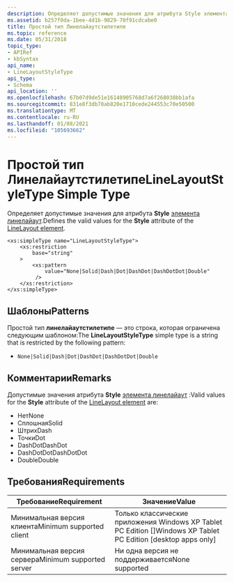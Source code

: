 ```yaml
---
description: Определяет допустимые значения для атрибута Style элемента Линелайаут.
ms.assetid: b257f0da-1bee-4d1b-9829-70f91cdcabe0
title: Простой тип Линелайаутстилетипе
ms.topic: reference
ms.date: 05/31/2018
topic_type:
- APIRef
- kbSyntax
api_name:
- LineLayoutStyleType
api_type:
- Schema
api_location: ''
ms.openlocfilehash: 67b07d9de51e16148905768d7a6f268038bb1afa
ms.sourcegitcommit: 831e8f3db78ab820e1710cede244553c70e50500
ms.translationtype: MT
ms.contentlocale: ru-RU
ms.lasthandoff: 01/08/2021
ms.locfileid: "105693662"
---
```

# <a name="linelayoutstyletype-simple-type"></a><span data-ttu-id="fe48c-103">Простой тип Линелайаутстилетипе</span><span class="sxs-lookup"><span data-stu-id="fe48c-103">LineLayoutStyleType Simple Type</span></span>

<span data-ttu-id="fe48c-104">Определяет допустимые значения для атрибута **Style** [элемента линелайаут](linelayout-element.md).</span><span class="sxs-lookup"><span data-stu-id="fe48c-104">Defines the valid values for the **Style** attribute of the [LineLayout element](linelayout-element.md).</span></span>

``` syntax
<xs:simpleType name="LineLayoutStyleType">
    <xs:restriction
        base="string"
    >
        <xs:pattern
            value="None|Solid|Dash|Dot|DashDot|DashDotDot|Double"
         />
    </xs:restriction>
</xs:simpleType>
```

## <a name="patterns"></a><span data-ttu-id="fe48c-105">Шаблоны</span><span class="sxs-lookup"><span data-stu-id="fe48c-105">Patterns</span></span>

<span data-ttu-id="fe48c-106">Простой тип **линелайаутстилетипе** — это строка, которая ограничена следующим шаблоном:</span><span class="sxs-lookup"><span data-stu-id="fe48c-106">The **LineLayoutStyleType** simple type is a string that is restricted by the following pattern:</span></span>

-   `None|Solid|Dash|Dot|DashDot|DashDotDot|Double`

## <a name="remarks"></a><span data-ttu-id="fe48c-107">Комментарии</span><span class="sxs-lookup"><span data-stu-id="fe48c-107">Remarks</span></span>

<span data-ttu-id="fe48c-108">Допустимые значения атрибута **Style** [элемента линелайаут](linelayout-element.md) :</span><span class="sxs-lookup"><span data-stu-id="fe48c-108">Valid values for the **Style** attribute of the [LineLayout element](linelayout-element.md) are:</span></span>

-   <span data-ttu-id="fe48c-109">Нет</span><span class="sxs-lookup"><span data-stu-id="fe48c-109">None</span></span>
-   <span data-ttu-id="fe48c-110">Сплошная</span><span class="sxs-lookup"><span data-stu-id="fe48c-110">Solid</span></span>
-   <span data-ttu-id="fe48c-111">Штрих</span><span class="sxs-lookup"><span data-stu-id="fe48c-111">Dash</span></span>
-   <span data-ttu-id="fe48c-112">Точки</span><span class="sxs-lookup"><span data-stu-id="fe48c-112">Dot</span></span>
-   <span data-ttu-id="fe48c-113">DashDot</span><span class="sxs-lookup"><span data-stu-id="fe48c-113">DashDot</span></span>
-   <span data-ttu-id="fe48c-114">DashDotDot</span><span class="sxs-lookup"><span data-stu-id="fe48c-114">DashDotDot</span></span>
-   <span data-ttu-id="fe48c-115">Double</span><span class="sxs-lookup"><span data-stu-id="fe48c-115">Double</span></span>

## <a name="requirements"></a><span data-ttu-id="fe48c-116">Требования</span><span class="sxs-lookup"><span data-stu-id="fe48c-116">Requirements</span></span>



| <span data-ttu-id="fe48c-117">Требование</span><span class="sxs-lookup"><span data-stu-id="fe48c-117">Requirement</span></span> | <span data-ttu-id="fe48c-118">Значение</span><span class="sxs-lookup"><span data-stu-id="fe48c-118">Value</span></span> |
|-------------------------------------|---------------------------------------------------------------|
| <span data-ttu-id="fe48c-119">Минимальная версия клиента</span><span class="sxs-lookup"><span data-stu-id="fe48c-119">Minimum supported client</span></span><br/> | <span data-ttu-id="fe48c-120">Только классические приложения Windows XP Tablet PC Edition \[\]</span><span class="sxs-lookup"><span data-stu-id="fe48c-120">Windows XP Tablet PC Edition \[desktop apps only\]</span></span><br/> |
| <span data-ttu-id="fe48c-121">Минимальная версия сервера</span><span class="sxs-lookup"><span data-stu-id="fe48c-121">Minimum supported server</span></span><br/> | <span data-ttu-id="fe48c-122">Ни одна версия не поддерживается</span><span class="sxs-lookup"><span data-stu-id="fe48c-122">None supported</span></span><br/>                                     |



 

 




